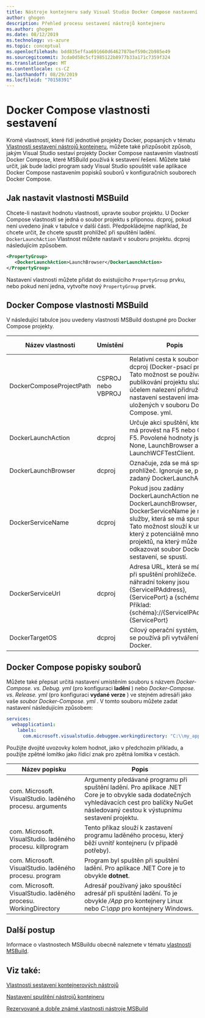 ```yaml
---
title: Nástroje kontejneru sady Visual Studio Docker Compose nastavení sestavení
author: ghogen
description: Přehled procesu sestavení nástrojů kontejneru
ms.author: ghogen
ms.date: 08/12/2019
ms.technology: vs-azure
ms.topic: conceptual
ms.openlocfilehash: bdd835effaa691660d6462787bef590c2b985e49
ms.sourcegitcommit: 3cda0d58c5cf1985122b8977b33a171c7359f324
ms.translationtype: MT
ms.contentlocale: cs-CZ
ms.lasthandoff: 08/29/2019
ms.locfileid: "70158391"
---
```

# <a name="docker-compose-build-properties"></a>Docker Compose vlastnosti sestavení

Kromě vlastností, které řídí jednotlivé projekty Docker, popsaných v tématu [Vlastnosti sestavení nástrojů kontejneru](container-msbuild-properties.md), můžete také přizpůsobit způsob, jakým Visual Studio sestaví projekty Docker Compose nastavením vlastností Docker Compose, které MSBuild používá k sestavení řešení. Můžete také určit, jak bude ladicí program sady Visual Studio spouštět vaše aplikace Docker Compose nastavením popisků souborů v konfiguračních souborech Docker Compose.

## <a name="how-to-set-the-msbuild-properties"></a>Jak nastavit vlastnosti MSBuild

Chcete-li nastavit hodnotu vlastnosti, upravte soubor projektu. U Docker Compose vlastností se jedná o soubor projektu s příponou. dcproj, pokud není uvedeno jinak v tabulce v další části. Předpokládejme například, že chcete určit, že chcete spustit prohlížeč při spuštění ladění. `DockerLaunchAction` Vlastnost můžete nastavit v souboru projektu. dcproj následujícím způsobem.

```xml
<PropertyGroup>
   <DockerLaunchAction>LaunchBrowser</DockerLaunchAction>
</PropertyGroup>
```

Nastavení vlastnosti můžete přidat do existujícího `PropertyGroup` prvku, nebo pokud není jedna, vytvořte nový `PropertyGroup` prvek.


## <a name="docker-compose-msbuild-properties"></a>Docker Compose vlastnosti MSBuild

V následující tabulce jsou uvedeny vlastnosti MSBuild dostupné pro Docker Compose projekty.

| Název vlastnosti | Umístění | Popis | Výchozí hodnota  |
|---------------|----------|-------------|----------------|
|DockerComposeProjectPath|CSPROJ nebo VBPROJ|Relativní cesta k souboru dcproj (Docker-psací projekt). Tato možnost se používá při publikování projektu služby za účelem nalezení přidruženého nastavení sestavení image uložených v souboru Docker-Compose. yml.|-|
|DockerLaunchAction| dcproj | Určuje akci spuštění, která se má provést na F5 nebo CTRL + F5.  Povolené hodnoty jsou None, LaunchBrowser a LaunchWCFTestClient.|Žádné|
|DockerLaunchBrowser| dcproj | Označuje, zda se má spustit prohlížeč. Ignoruje se, pokud je zadaný DockerLaunchAction. | False |
|DockerServiceName| dcproj|Pokud jsou zadány DockerLaunchAction nebo DockerLaunchBrowser, pak DockerServiceName je název služby, která se má spustit.  Tato možnost slouží k určení, který z potenciálně mnoho projektů, na který může odkazovat soubor Docker-na sestavení, se spustí.|-|
|DockerServiceUrl| dcproj | Adresa URL, která se má použít při spuštění prohlížeče.  Platné náhradní tokeny jsou {ServiceIPAddress}, {ServicePort} a {schéma}.  Příklad: {schéma}://{ServiceIPAddress}: {ServicePort}|-|
|DockerTargetOS| dcproj | Cílový operační systém, který se používá při vytváření image Docker.|-|

## <a name="docker-compose-file-labels"></a>Docker Compose popisky souborů

Můžete také přepsat určitá nastavení umístěním souboru s názvem *Docker-Compose. vs. Debug. yml* (pro konfiguraci **ladění** ) nebo *Docker-Compose. vs. Release. yml* (pro konfiguraci **vydané verze** ) ve stejném adresáři jako vaše  *soubor Docker-Compose. yml* .  V tomto souboru můžete zadat nastavení následujícím způsobem:

```yml
services:
  webapplication1:
    labels:
      com.microsoft.visualstudio.debuggee.workingdirectory: "C:\\my_app_folder"
```

Použijte dvojité uvozovky kolem hodnot, jako v předchozím příkladu, a použijte zpětné lomítko jako řídicí znak pro zpětná lomítka v cestách.

|Název popisku|Popis|
|----------|-----------|
|com. Microsoft. VisualStudio. laděného procesu. arguments|Argumenty předávané programu při spuštění ladění. Pro aplikace .NET Core je to obvykle sada dodatečných vyhledávacích cest pro balíčky NuGet následovaný cestou k výstupnímu sestavení projektu.|
|com. Microsoft. VisualStudio. laděného procesu. killprogram|Tento příkaz slouží k zastavení programu laděného procesu, který běží uvnitř kontejneru (v případě potřeby).|
|com. Microsoft. VisualStudio. laděného procesu. program|Program byl spuštěn při spuštění ladění. Pro aplikace .NET Core je to obvykle **dotnet**.|
|com. Microsoft. VisualStudio. laděného procesu. WorkingDirectory|Adresář používaný jako spouštěcí adresář při spuštění ladění. To je obvykle */App* pro kontejnery Linux nebo *C:\app* pro kontejnery Windows.|

## <a name="next-steps"></a>Další postup

Informace o vlastnostech MSBuildu obecně naleznete v tématu [vlastnosti MSBuild](../msbuild/msbuild-properties.md).

## <a name="see-also"></a>Viz také:

[Vlastnosti sestavení kontejnerových nástrojů](container-msbuild-properties.md)

[Nastavení spuštění nástrojů kontejneru](container-launch-settings.md)

[Rezervované a dobře známé vlastnosti nástroje MSBuild](../msbuild/msbuild-reserved-and-well-known-properties.md)

